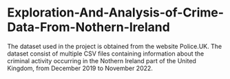 # Exploration-And-Analysis-of-Crime-Data-From-Nothern-Ireland
The dataset used in the project is obtained from the website Police.UK. The dataset consist of multiple CSV files containing information about the criminal activity occurring in the Nothern Ireland part of the United Kingdom, from December 2019 to November 2022.
